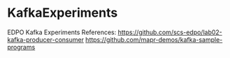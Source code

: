 # KafkaExperiments
EDPO Kafka Experiments
References: https://github.com/scs-edpo/lab02-kafka-producer-consumer
            https://github.com/mapr-demos/kafka-sample-programs
